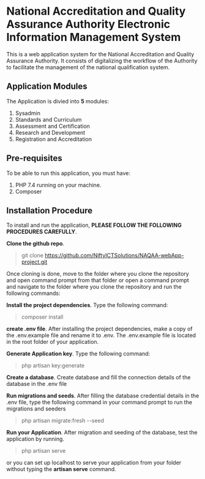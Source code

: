# National Accreditation and Quality Assurance Authority Electronic Information Management System

This is a web application system for the National Accreditation and Quality Assurance Authority.
It consists of digitalizing the workflow of the Authority to facilitate the management of the national qualification system.

## Application Modules

The Application is divied into **5** modules:

1. Sysadmin
2. Standards and Curriculum
3. Assessment and Certification
4. Research and Development
5. Registration and Accreditation

## Pre-requisites

To be able to run this application, you must have:

1. PHP 7.4 running on your machine.
2. Composer

## Installation Procedure

To install and run the application, **PLEASE FOLLOW THE FOLLOWING PROCEDURES CAREFULLY**.

**Clone the github repo**.

> git clone https://github.com/NiftyICTSolutions/NAQAA-webApp-project.git

Once cloning is done, move to the folder where you clone the repository and open command prompt from that folder
or open a command prompt and navigate to the folder where you clone the repository and run the following commands:

**Install the project dependencies**.
Type the following command:

> composer install

**create .env file**.
After installing the project dependencies, make a copy of the .env.example file and rename it to .env.
The .env.example file is located in the root folder of your application.

**Generate Application key**.
Type the following command:

> php artisan key:generate

**Create a database**.
Create database and fill the connection details of the database in the .env file

**Run migrations and seeds**.
After filling the database credential details in the .env file, type the following command
in your command prompt to run the migrations and seeders

> php artisan migrate:fresh --seed

**Run your Application**.
After migration and seeding of the database, test the application by running.

> php artisan serve

or you can set up localhost to serve your application from your folder without typing the **artisan serve** command.
